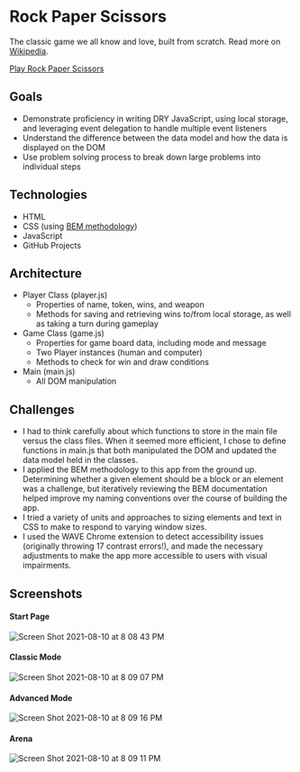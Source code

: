 # Rock Paper Scissors
The classic game we all know and love, built from scratch. Read more on [Wikipedia](https://en.wikipedia.org/wiki/Rock_paper_scissors).

[Play Rock Paper Scissors](https://anthony-iacono.github.io/rock-paper-scissors)

## Goals
- Demonstrate proficiency in writing DRY JavaScript, using local storage, and leveraging event delegation to handle multiple event listeners
- Understand the difference between the data model and how the data is displayed on the DOM
- Use problem solving process to break down large problems into individual steps

## Technologies
- HTML
- CSS (using [BEM methodology](https://en.bem.info/methodology/))
- JavaScript
- GitHub Projects

## Architecture
- Player Class (player.js)
  - Properties of name, token, wins, and weapon
  - Methods for saving and retrieving wins to/from local storage, as well as taking a turn during gameplay
- Game Class (game.js)
  - Properties for game board data, including mode and message
  - Two Player instances (human and computer)
  - Methods to check for win and draw conditions
- Main (main.js)
  - All DOM manipulation

## Challenges
- I had to think carefully about which functions to store in the main file versus the class files. When it seemed more efficient, I chose to define functions in main.js that both manipulated the DOM and updated the data model held in the classes.
- I applied the BEM methodology to this app from the ground up. Determining whether a given element should be a block or an element was a challenge, but iteratively reviewing the BEM documentation helped improve my naming conventions over the course of building the app.
- I tried a variety of units and approaches to sizing elements and text in CSS to make to respond to varying window sizes.
- I used the WAVE Chrome extension to detect accessibility issues (originally throwing 17 contrast errors!), and made the necessary adjustments to make the app more accessible to users with visual impairments.

## Screenshots
#### Start Page
![Screen Shot 2021-08-10 at 8 08 43 PM](https://user-images.githubusercontent.com/72999840/128963635-7036076b-957f-4cff-932e-a22b9f10c6f9.png)
#### Classic Mode
![Screen Shot 2021-08-10 at 8 09 07 PM](https://user-images.githubusercontent.com/72999840/128963648-8b249e52-f2a9-444f-8863-e5d9cc4d362c.png)
#### Advanced Mode
![Screen Shot 2021-08-10 at 8 09 16 PM](https://user-images.githubusercontent.com/72999840/128963656-8d669f24-dd91-4d13-8722-fd678c7f2046.png)
#### Arena
![Screen Shot 2021-08-10 at 8 09 11 PM](https://user-images.githubusercontent.com/72999840/128963662-7045be50-da21-470c-bb94-3d0fbd9d020e.png)

